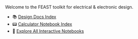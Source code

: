 Welcome to the FEAST toolkit for electrical & electronic design.

- 📚 [Design Docs Index](./pages_index.md)
- 📟 [Calculator Notebook Index](./calculators_index.md)
- 🚀 [Explore All Interactive Notebooks](./lite/index.html)
